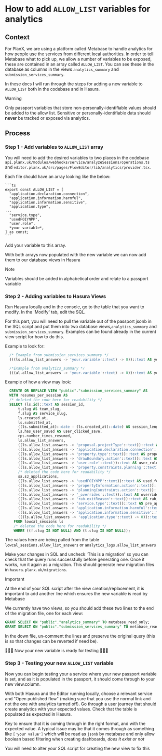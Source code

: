 # How to add `ALLOW_LIST` variables for analytics

## Context

For PlanX, we are using a platform called Metabase to handle analytics for how people use the services from different local authorities. In order to tell Metabase what to pick up, we allow a number of variables to be exposed, these are contained in an array called `ALLOW_LIST`. You can see these in the database as columns in the views `analytics_summary` and `submission_services_summary`.

In these docs I will run through the steps for adding a new variable to `ALLOW_LIST` both in the codebase and in Hasura.

> [!WARNING] 
> Only passport variables that store non-personally-identifiable values should be added to the allow list. Sensitive or personally-identifiable data should **never** be tracked or exposed via analytics.

## Process

### Step 1 - Add variables to `ALLOW_LIST` array

 You will need to add the desired variables to two places in the codebase
  `api.planx.uk/modules/webhooks/service/analyzeSessions/operations.ts` and `editor.planx.uk/src/pages/FlowEditor/lib/analytics/provider.tsx`.

  Each file should have an array looking like the below:

    ```ts
    export const ALLOW_LIST = [
      "application.declaration.connection",
      "application.information.harmful",
      "application.information.sensitive",
      "application.type",
    ...
      "service.type",
      "usedFOIYNPP",
      "user.role",
      *your variable*,
    ] as const;
    ```

  Add your variable to this array.

  With both arrays now populated with the new variable we can now add them to our database views in Hasura

  >[!NOTE]
  > Variables should be added in alphabetical order and relate to a passport variable

### Step 2 - Adding variables to Hasura Views
  Run Hasura locally and in the console, go to the table that you want to modify. In the 'Modify' tab, edit the SQL.

  For this part, you will need to pull the variable out of the passport jsonb in the SQL script and put them into two database views,`analytics_summary` and `submission_services_summary`. Examples can be found already in the current view script for how to do this.

  Example to look for:

```sql
  /* Example from submission_services_summary */
  (((ls.allow_list_answers -> 'your.variable'::text) -> 0))::text AS your_variable_column_name

  /*Example from analytics_summary */
  (((al.allow_list_answers -> 'your.variable'::text) -> 0))::text AS your_variable_column_name
```

  Example of how a view may look:

```sql
  CREATE OR REPLACE VIEW "public"."submission_services_summary" AS 
  WITH resumes_per_session AS
  /* deleted the code here for readability */
  SELECT (ls.id)::text AS session_id,
      t.slug AS team_slug,
      f.slug AS service_slug,
      ls.created_at,
      ls.submitted_at,
      ((ls.submitted_at)::date - (ls.created_at)::date) AS session_length_days,
      ls.has_user_saved AS user_clicked_save,
      rps.number_times_resumed,
      ls.allow_list_answers,
      ((ls.allow_list_answers -> 'proposal.projectType'::text))::text AS proposal_project_type,
      ((ls.allow_list_answers -> 'application.declaration.connection'::text))::text AS application_declaration_connection,
      ((ls.allow_list_answers -> 'property.type'::text))::text AS property_type,
      ((ls.allow_list_answers -> 'drawBoundary.action'::text))::text AS draw_boundary_action,
      ((ls.allow_list_answers -> 'user.role'::text))::text AS user_role,
      ((ls.allow_list_answers -> 'property.constraints.planning'::text))::text AS property_constraints_planning,
      /* deleted the code here for readability */
      sa.s3_applications,
      ((ls.allow_list_answers -> 'usedFOIYNPP'::text))::text AS used_foiynpp,
      ((ls.allow_list_answers -> 'propertyInformation.action'::text))::text AS property_information_action,
      ((ls.allow_list_answers -> 'planningConstraints.action'::text))::text AS planning_constraints_action,
      ((ls.allow_list_answers -> '_overrides'::text))::text AS overrides,
      ((ls.allow_list_answers -> 'rab.exitReason'::text))::text AS rab_exit_reason,
      ((ls.allow_list_answers -> 'service.type'::text))::text AS pre_app_service_type,
      ((ls.allow_list_answers -> 'application.information.harmful'::text))::text AS pre_app_harmful_info,
      ((ls.allow_list_answers -> 'application.information.sensitive'::text))::text AS pre_app_sensitive_info,
      (((ls.allow_list_answers -> 'application.type'::text) -> 0))::text AS application_type
    FROM lowcal_sessions ls
    /* deleted the code here for readability */
    WHERE ((f.slug IS NOT NULL) AND (t.slug IS NOT NULL));
```

  The values here are being pulled from the table `lowcal_sessions.allow_list_answers` or `analytics_logs.allow_list_answers`

  Make your changes in SQL and uncheck 'This is a migration' so you can check that the query runs successfully before generating one. Once it works, run it again as a migration. This should generate new migration files in `hasura.planx.uk/migrations`.

  > [!IMPORTANT] 
  > At the end of your SQL script after the view creation/replacement, it is important to add another line which ensures the new variable is read by Metabase


  We currently have two views, so you should add these two lines to the end of the migration file, one for each view:

```sql
GRANT SELECT ON "public"."analytics_summary" TO metabase_read_only;
GRANT SELECT ON "public"."submission_services_summary" TO metabase_read_only;
```
In the down file, un-comment the lines and preserve the original query (this is so that changes can be reverted if need be).

  🎊🎉🎈 Now your new variable is ready for testing 🎈🎉🎊

### Step 3 - Testing your new `ALLOW_LIST` variable

  Now you can begin testing your a service where your new passport variable is set, and as it is populated in the passport, it should come through to your new view.column. 

  With both Hasura and the Editor running locally, choose a relevant service and "Open published flow" (making sure that you use the normal link and not the one with analytics turned off). Go through a user journey that should create analytics with your expected values. Check that the table is populated as expected in Hasura.

  Key to ensure that it is coming through in the right format, and with the expected value. A typical issue may be that it comes through as something like `['your value']` which will be read as `jsonb` by metabase and only allow boolean based filtering when creating dashboards, *does it exist or not*

  You will need to alter your SQL script for creating the new view to fix this
